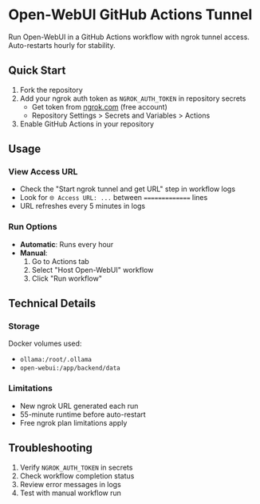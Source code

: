 # Open-WebUI GitHub Actions Tunnel

Run Open-WebUI in a GitHub Actions workflow with ngrok tunnel access. Auto-restarts hourly for stability.

## Quick Start

1. Fork the repository
2. Add your ngrok auth token as `NGROK_AUTH_TOKEN` in repository secrets
   - Get token from [ngrok.com](https://ngrok.com) (free account)
   - Repository Settings > Secrets and Variables > Actions
3. Enable GitHub Actions in your repository

## Usage

### View Access URL
- Check the "Start ngrok tunnel and get URL" step in workflow logs
- Look for `🌐 Access URL: ...` between `=============` lines
- URL refreshes every 5 minutes in logs

### Run Options
- **Automatic**: Runs every hour
- **Manual**: 
  1. Go to Actions tab
  2. Select "Host Open-WebUI" workflow
  3. Click "Run workflow"

## Technical Details

### Storage
Docker volumes used:
- `ollama:/root/.ollama`
- `open-webui:/app/backend/data`

### Limitations
- New ngrok URL generated each run
- 55-minute runtime before auto-restart
- Free ngrok plan limitations apply

## Troubleshooting

1. Verify `NGROK_AUTH_TOKEN` in secrets
2. Check workflow completion status
3. Review error messages in logs
4. Test with manual workflow run
